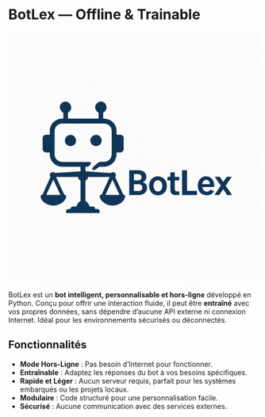 # BotLex — Offline & Trainable 

![Description de l'image](./image.png)

BotLex est un **bot intelligent, personnalisable et hors-ligne** développé en Python. Conçu pour offrir une interaction fluide, il peut être **entraîné** avec vos propres données, sans dépendre d’aucune API externe ni connexion Internet. Idéal pour les environnements sécurisés ou déconnectés.

##  Fonctionnalités

-  **Mode Hors-Ligne** : Pas besoin d’Internet pour fonctionner.
-  **Entraînable** : Adaptez les réponses du bot à vos besoins spécifiques.
-  **Rapide et Léger** : Aucun serveur requis, parfait pour les systèmes embarqués ou les projets locaux.
-  **Modulaire** : Code structuré pour une personnalisation facile.
-  **Sécurisé** : Aucune communication avec des services externes.



